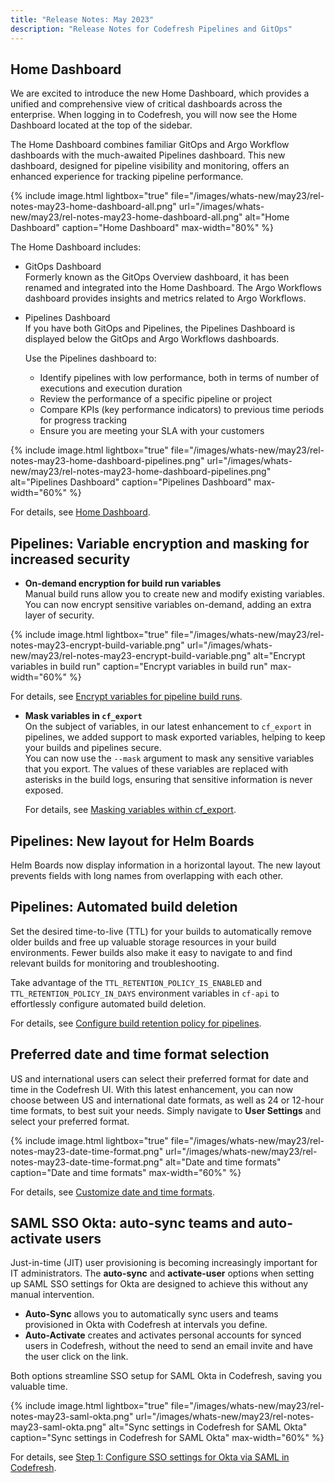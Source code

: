 ```yaml
---
title: "Release Notes: May 2023"
description: "Release Notes for Codefresh Pipelines and GitOps"
---
```


## Home Dashboard

We are excited to introduce the new Home Dashboard, which provides a unified and comprehensive view of critical dashboards across the enterprise. When logging in to Codefresh, you will now see the Home Dashboard located at the top of the sidebar.

The Home Dashboard combines familiar GitOps and Argo Workflow dashboards with the much-awaited Pipelines dashboard. This new dashboard, designed for pipeline visibility and monitoring, offers an enhanced experience for tracking pipeline performance.

 {% include 
image.html 
lightbox="true" 
file="/images/whats-new/may23/rel-notes-may23-home-dashboard-all.png" 
url="/images/whats-new/may23/rel-notes-may23-home-dashboard-all.png" 
alt="Home Dashboard" 
caption="Home Dashboard" 
max-width="80%" 
%}

The Home Dashboard includes:

* GitOps Dashboard  
  Formerly known as the GitOps Overview dashboard, it has been renamed and integrated into the Home Dashboard.
  The Argo Workflows dashboard provides insights and metrics related to Argo Workflows.

* Pipelines Dashboard   
  If you have both GitOps and Pipelines, the Pipelines Dashboard is displayed below the GitOps and Argo Workflows dashboards.  
  
  Use the Pipelines dashboard to:
  * Identify pipelines with low performance, both in terms of number of executions and execution duration
  * Review the performance of a specific pipeline or project
  * Compare KPIs (key performance indicators) to previous time periods for progress tracking
  * Ensure you are meeting your SLA with your customers

{% include 
image.html 
lightbox="true" 
file="/images/whats-new/may23/rel-notes-may23-home-dashboard-pipelines.png" 
url="/images/whats-new/may23/rel-notes-may23-home-dashboard-pipelines.png" 
alt="Pipelines Dashboard" 
caption="Pipelines Dashboard" 
max-width="60%" 
%}


For details, see [Home Dashboard]({{site.baseurl}}/docs/dashboards/home-dashboard/).

## Pipelines: Variable encryption and masking for increased security

* **On-demand encryption for build run variables**    
  Manual build runs allow you to create new and modify existing variables. You can now encrypt sensitive variables  on-demand, adding an extra layer of security. 

{% include 
image.html 
lightbox="true" 
file="/images/whats-new/may23/rel-notes-may23-encrypt-build-variable.png" 
url="/images/whats-new/may23/rel-notes-may23-encrypt-build-variable.png" 
alt="Encrypt variables in build run" 
caption="Encrypt variables in build run" 
max-width="60%" 
%}

  For details, see [Encrypt variables for pipeline build runs]({{site.baseurl}}/docs/pipelines/variables/#encrypt-variables-for-pipeline-build-runs).

* **Mask variables in `cf_export`**   
  On the subject of variables, in our latest enhancement to `cf_export` in pipelines, we added support to mask exported variables, helping to keep your builds and pipelines secure.   
  You can now use the `--mask` argument to mask any sensitive variables that you export. The values of these variables are replaced with asterisks in the build logs, ensuring that sensitive information is never exposed. 

  For details, see [Masking variables within cf_export]({{site.baseurl}}/docs/pipelines/variables/#masking-variables-within-cf_export).


## Pipelines: New layout for Helm Boards
Helm Boards now display information in a horizontal layout. The new layout prevents fields with long names from overlapping with each other.

## Pipelines: Automated build deletion
Set the desired time-to-live (TTL) for your builds to automatically remove older builds and free up valuable storage resources in your build environments. Fewer builds also make it easy to navigate to and find relevant builds for monitoring and troubleshooting.

Take advantage of the `TTL_RETENTION_POLICY_IS_ENABLED` and `TTL_RETENTION_POLICY_IN_DAYS` environment variables in `cf-api` to effortlessly configure automated build deletion. 

For details, see [Configure build retention policy for pipelines]({{site.baseurl}}/docs/pipelines/configuration/build-retention-policy/).


## Preferred date and time format selection
US and international users can select their preferred format for date and time in the Codefresh UI. With this latest enhancement, you can now choose between US and international date formats, as well as 24 or 12-hour time formats, to best suit your needs. 
Simply navigate to **User Settings** and select your preferred format. 

{% include 
image.html 
lightbox="true" 
file="/images/whats-new/may23/rel-notes-may23-date-time-format.png" 
url="/images/whats-new/may23/rel-notes-may23-date-time-format.png" 
alt="Date and time formats" 
caption="Date and time formats"
max-width="60%" 
%}

For details, see [Customize date and time formats]({{site.baseurl}}/docs/administration/user-self-management/user-settings/#customize-date-and-time-formats).

## SAML SSO Okta: auto-sync teams and auto-activate users 
Just-in-time (JIT) user provisioning is becoming increasingly important for IT administrators. The **auto-sync** and **activate-user** options when setting up SAML SSO settings for Okta are designed to achieve this without any manual intervention.
* **Auto-Sync** allows you to automatically sync users and teams provisioned in Okta with Codefresh at intervals you define. 
* **Auto-Activate** creates and activates personal accounts for synced users in Codefresh, without the need to send an email invite and have the user click on the link.

Both options streamline SSO setup for SAML Okta in Codefresh, saving you valuable time. 

{% include 
image.html 
lightbox="true" 
file="/images/whats-new/may23/rel-notes-may23-saml-okta.png" 
url="/images/whats-new/may23/rel-notes-may23-saml-okta.png" 
alt="Sync settings in Codefresh for SAML Okta" 
caption="Sync settings in Codefresh for SAML Okta" 
max-width="60%" 
%}

For details, see [Step 1: Configure SSO settings for Okta via SAML in Codefresh]({{site.baseurl}}/docs/single-sign-on/saml/saml-okta/#step-2-configure-sso-settings-for-codefresh-in-okta).
 




